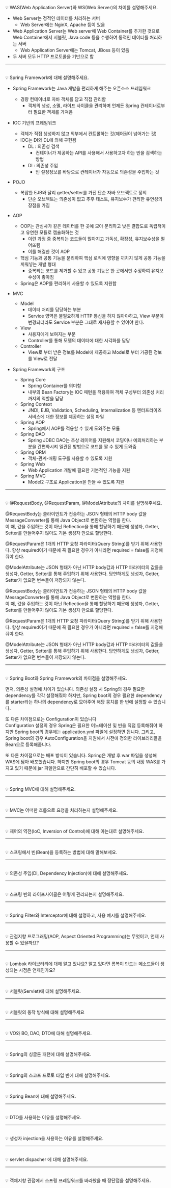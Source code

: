<br>
💡 WAS(Web Application Server)와 WS(Web Server)의 차이를 설명해주세요.

- Web Server는 정적인 데이터를 처리하는 서버
    - Web Server에는 NginX, Apache 등이 있음
- Web Application Server는 Web server에 Web Container를 추가한 것으로 Web Container에서 서블릿, Java code 등을 수행하여 동적인 데이터를 처리하는 서버
    - Web Application Server에는 Tomcat, JBoss 등이 있음
- 두 서버 모두 HTTP 프로토콜을 기반으로 함

---
<br>
💡 Spring Framework에 대해 설명해주세요.

- Spring Framework는 Java 개발을 편리하게 해주는 오픈소스 프레임워크
    - 경량 컨테이너로 자바 객체를 담고 직접 관리함
        - 객체의 생성, 소멸, 라이프 사이클을 관리하며 언제든 Spring 컨테이너로부터 필요한 객체를 가져옴
- IOC 기반의 프레임워크
    - 객체가 직접 생성하지 않고 외부에서 컨트롤하는 것(제어권이 넘어가는 것)
    - IOC는 DI와 DL에 의해 구현됨
        - DL : 의존성 검색
            - 컨테이너가 제공하는 API를 사용해서 사용하고자 하는 빈을 검색하는 방법
        - DI : 의존성 주입
            - 빈 설정정보를 바탕으로 컨테이너가 자동으로 의존성을 주입하는 것
- POJO
    - 복잡한 EJB와 달리 getter/setter를 가진 단순 자바 오브젝트로 정의
        - 단순 오브젝트는 의존성이 없고 추후 테스트, 유지보수가 편리한 유연성의 장점을 가짐
- AOP
    - OOP는 관심사가 같은 데이터를 한 곳에 모아 분리하고 낮은 결합도로 독립적이고 유연한 모듈로 캡슐화하는 것
        - 이런 과정 중 중복되는 코드들이 많아지고 가독성, 확장성, 유지보수성을 떨어뜨림
        - 이를 해결한 것이 AOP
    - 핵심 기능과 공통 기능을 분리하여 핵심 로직에 영향을 끼치지 않게 공통 기능을 끼워넣는 개발 형태
        - 중복되는 코드를 제거할 수 있고 공통 기능은 한 곳에서만 수정하여 유지보수성이 좋아짐
    - Spring은 AOP를 편리하게 사용할 수 있도록 지원함
- MVC
    
    - Model
        - 데이터 처리를 담당하는 부분
        - Service 영역은 불필요하게 HTTP 통신을 하지 않아야하고, View 부분이 변경되더라도 Service 부분은 그대로 재사용할 수 있어야 한다.
    - View
        - 사용자에게 보여지는 부분
        - Controller를 통해 모델의 데이터에 대한 시각화를 담당
    - Controller
        - View로 부터 받은 정보를 Model에 제공하고 Model로 부터 가공된 정보를 View로 전달
- Spring Framework의 구조
    
    - Spring Core
        - Spring Container를 의미함
        - 내부의 Bean Factory는 IOC 패턴을 적용하여 객체 구성부터 의존성 처리까지의 역할을 담당
    - Spring Context
        - JNDI, EJB, Validation, Scheduling, Internalization 등 엔터프라이즈 서비스에 대한 정보를 제공하는 설정 파일
    - Spring AOP
        - Spring에서 AOP를 적용할 수 있게 도와주는 모듈
    - Spring DAO
        - Spring JDBC DAO는 추상 레이어를 지원해서 코딩이나 예외처리하는 부분을 간편화시켜 일관된 방법으로 코드를 짤 수 있게 도와줌
    - Spring ORM
        - 객체-관계-매핑 도구를 사용할 수 있도록 지원
    - Spring Web
        - Web Application 개발에 필요한 기본적인 기능을 지원
    - Spring MVC
        - Model2 구조로 Application을 만들 수 있도록 지원

---
<br>
💡 @RequestBody, @RequestParam, @ModelAttribute의 차이를 설명해주세요.  

@RequestBody는 클라이언트가 전송하는 JSON 형태의 HTTP body 값을 MessageConverter를 통해 Java Object로 변환하는 역할을 한다.  
이 때, 값을 주입하는 것이 아닌 Reflection을 통해 할당하기 때문에 생성자, Getter, Setter를 만들어주지 않아도 기본 생성자 만으로 할당한다.  

@RequestParam은 1개의 HTTP 요청 파라미터(Query String)를 받기 위해 사용한다. 항상 required이기 때문에 꼭 필요한 경우가 아니라면 required = false를 지정해줘야 한다.  

@ModelAttribute는 JSON 형태가 아닌 HTTP body값과 HTTP 파라미터의 값들을 생성자, Getter, Setter를 통해 주입하기 위해 사용한다. 당연하게도 생성자, Getter, Setter가 없으면 변수들이 저장되지 않는다.

@RequestBody는 클라이언트가 전송하는 JSON 형태의 HTTP body 값을 MessageConverter를 통해 Java Object로 변환하는 역할을 한다.  
이 때, 값을 주입하는 것이 아닌 Reflection을 통해 할당하기 때문에 생성자, Getter, Setter를 만들어주지 않아도 기본 생성자 만으로 할당한다.  

@RequestParam은 1개의 HTTP 요청 파라미터(Query String)를 받기 위해 사용한다. 항상 required이기 때문에 꼭 필요한 경우가 아니라면 required = false를 지정해줘야 한다.  

@ModelAttribute는 JSON 형태가 아닌 HTTP body값과 HTTP 파라미터의 값들을 생성자, Getter, Setter를 통해 주입하기 위해 사용한다. 당연하게도 생성자, Getter, Setter가 없으면 변수들이 저장되지 않는다.

---
<br>
💡 Spring Boot와 Spring Framework의 차이점을 설명해주세요.  

먼저, 의존성 설정에 차이가 있습니다. 의존성 설정 시 Spring의 경우 필요한 dependency를 각각 설정해줘야 하지만, Spring boot의 경우 필요한 dependency를 starter라는 하나의 dependency로 모아주어 해당 뭉치를 한 번에 설정할 수 있습니다.  

또 다른 차이점으로는 Configuration이 있습니다  
Configuration 설정의 경우 Spring은 필요한 어노테이션 및 빈을 직접 등록해줘야 하지만 Spring boot의 경우에는 application.yml 파일에 설정하면 됩니다. 그리고, Spring boot의 경우 AutoConfiguration을 지원해서 사전에 정의한 라이브러리들을 Bean으로 등록해줍니다.  

또 다른 차이점으로는 배포 방식이 있습니다. Spring은 개발 후 war 파일을 생성해 WAS에 담아 배포했습니다. 하지만 Spring boot의 경우 Tomcat 등의 내장 WAS를 가지고 있기 때문에 jar  파일만으로 간단히 배포할 수 있습니다.

---
<br>
💡 Spring MVC에 대해 설명해주세요.

---
<br>
💡 MVC는 어떠한 흐름으로 요청을 처리하는지 설명해주세요.

---
<br>
💡 제어의 역전(IoC, Inversion of Control)에 대해 아는대로 설명해주세요.

---
<br>
💡 스프링에서 빈(Bean)을 등록하는 방법에 대해 말해보세요.

---
<br>
💡 의존성 주입(DI, Dependency Injection)에 대해 설명해주세요.

---
<br>
💡 스프링 빈의 라이프사이클은 어떻게 관리되는지 설명해주세요.

---
<br>
💡 Spring Filter와 Interceptor에 대해 설명하고, 사용 예시를 설명해주세요.

---
<br>
💡 관점지향 프로그래밍(AOP, Aspect Oriented Programming)는 무엇이고, 언제 사용할 수 있을까요?

---
<br>
💡 Lombok 라이브러리에 대해 알고 있나요? 알고 있다면 롬복이 만드는 메소드들이 생성되는 시점은 언제인가요?

---
<br>
💡 서블릿(Servlet)에 대해 설명해주세요.

---
<br>
💡 서블릿의 동작 방식에 대해 설명해주세요

---
<br>
💡 VO와 BO, DAO, DTO에 대해 설명해주세요.

---
<br>
💡 Spring의 싱글톤 패턴에 대해 설명해주세요.

---
<br>
💡 Spring의 스코프 프로토 타입 빈에 대해 설명해주세요.

---
<br>
💡 Spring Bean에 대해 설명해주세요.

---
<br>
💡 DTO를 사용하는 이유를 설명해주세요.

---
<br>
💡 생성자 injection을 사용하는 이유를 설명해주세요.

---
<br>
💡 servlet dispacher 에 대해 설명해주세요.

---
<br>
💡 객체지향 관점에서 스프링 프레임워크를 바라봤을 때 장단점을 설명해주세요.
